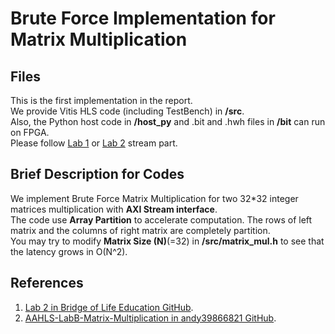 # Brute Force Implementation for Matrix Multiplication
## Files
This is the first implementation in the report.<br>
We provide Vitis HLS code (including TestBench) in **/src**.<br>
Also, the Python host code in **/host_py** and .bit and .hwh files in **/bit** can run on FPGA.<br>
Please follow [Lab 1](https://github.com/bol-edu/course-lab_1) or [Lab 2](https://github.com/bol-edu/course-lab_2) stream part.
## Brief Description for Codes
We implement Brute Force Matrix Multiplication for two 32*32 integer matrices multiplication with **AXI Stream interface**.<br>
The code use **Array Partition** to accelerate computation. The rows of left matrix and the columns of right matrix are completely partition.<br>
You may try to modify **Matrix Size (N)**(=32) in **/src/matrix_mul.h** to see that the latency grows in O(N^2).
## References
1. [Lab 2 in Bridge of Life Education GitHub](https://github.com/bol-edu/course-lab_2).<br>
2. [AAHLS-LabB-Matrix-Multiplication in andy39866821 GitHub](https://github.com/andy39866821/AAHLS-LabB-Matrix-Multiplication).
